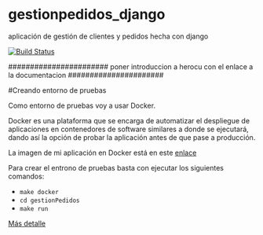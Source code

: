 # gestionpedidos_django
aplicación de gestión de clientes y pedidos hecha con django

[![Build Status](https://travis-ci.org/ignaciorecuerda/gestionpedidos_django.svg?branch=master)](https://travis-ci.org/ignaciorecuerda/gestionpedidos_django)


####################### poner introduccion a herocu con el enlace a la documentacion ######################


#Creando entorno de pruebas

Como entorno de pruebas voy a usar Docker. 

Docker es una plataforma que se encarga de automatizar el despliegue de aplicaciones en contenedores de software similares a donde se ejecutará, dando así la opción de probar la aplicación antes de que pase a producción.

La imagen de mi aplicación en Docker está en este [enlace](https://hub.docker.com/r/ignaciorecuerda2/gestionpedidos/)

Para crear el entrono de pruebas basta con ejecutar los siguientes comandos: 

* `make docker`
* `cd gestionPedidos`
* `make run`

[Más detalle](https://github.com/ignaciorecuerda/gestionpedidos_django/blob/master/documentacion/documentacionDocker.md)